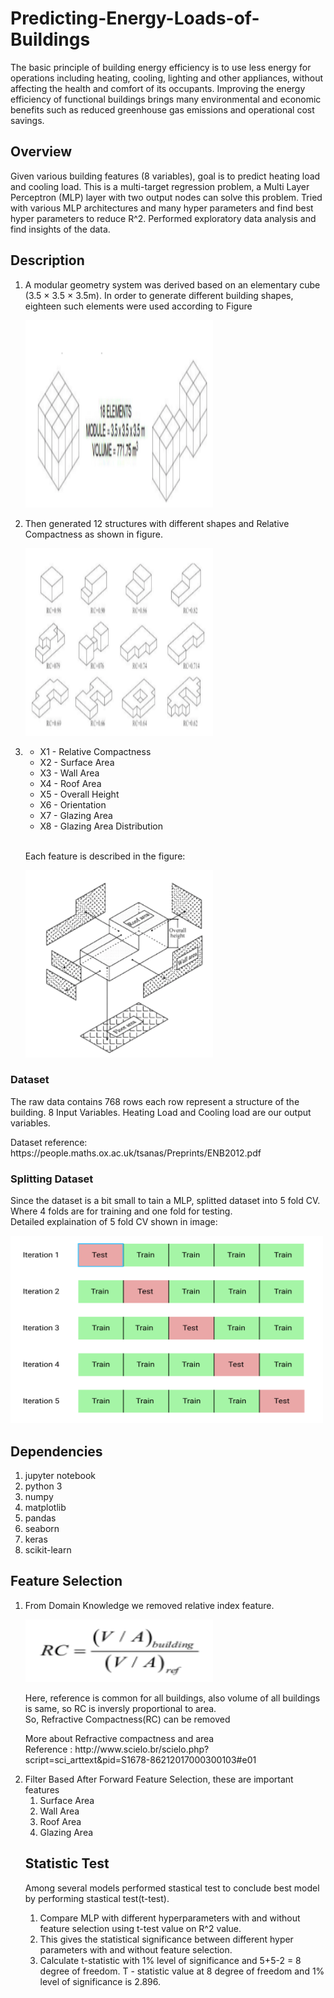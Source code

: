 # Predicting-Energy-Loads-of-Buildings

The basic principle of building energy efficiency is to use less energy for operations including heating, cooling, lighting and other appliances, without affecting the health and comfort of its occupants. 
Improving the energy efficiency of functional buildings brings many environmental and economic benefits such as reduced greenhouse gas emissions and operational cost savings.

## Overview

Given various building features (8 variables), goal is to predict heating load and cooling load. This is a multi-target regression problem, a Multi Layer Perceptron (MLP) layer with two output nodes can solve this problem. 
Tried with various MLP architectures and many hyper parameters and find best hyper parameters to reduce R^2.
Performed exploratory data analysis and find insights of the data.

## Description

<ol>
  <li>A modular geometry system was derived based on an elementary cube (3.5 × 3.5 × 3.5m). In order to generate different building shapes, eighteen such elements were used according to Figure</li>


<p><img src="dataset.png" width="300" height="300" /> </p>

  <li> Then generated 12 structures with different shapes and Relative Compactness as shown in figure.</li>

<p><img src="dataset1.png" width="300" height="300" /> </p>
  <li>
    <ul>
      <li> X1 - Relative Compactness </li>
      <li> X2 - Surface Area</li>
      <li> X3 - Wall Area  </li>
      <li> X4 - Roof Area </li>
      <li> X5 - Overall Height </li>
      <li> X6 - Orientation </li>
      <li> X7 - Glazing Area  </li>
      <li> X8 - Glazing Area Distribution </li>
    </ul>
  </li>

<br>  Each feature is described in the figure:
  
<p><img src="dataset3.png" width="300" height="300" /> </p>
  
</ol>

### Dataset
The raw data contains 768 rows each row represent a structure of the building. 8 Input Variables. Heating Load and Cooling load are our output variables.
<br>
<p>Dataset reference: https://people.maths.ox.ac.uk/tsanas/Preprints/ENB2012.pdf <p>

### Splitting Dataset
Since the dataset is a bit small to tain a MLP, splitted dataset into 5 fold CV. Where 4 folds are for training and one fold for testing. <br>
Detailed explaination of 5 fold CV shown in image:

<p><img src="5foldcv.png" width="500" height="300" /> </p>

## Dependencies
<ol>
  <li>jupyter notebook</li>
  <li>python 3</li>
  <li>numpy</li>
  <li>matplotlib</li>
  <li>pandas</li>
  <li>seaborn</li>
  <li>keras</li>
  <li>scikit-learn</li>
</ol>

## Feature Selection
<ol>
<li> From Domain Knowledge we removed relative index feature.
<p> <img src = "rcformlua.png" width = 300 height=100></p>
Here, reference is common for all buildings, also volume of all buildings is same, so RC is inversly proportional to area.
<br> So, Refractive Compactness(RC) can be removed
<p>More about Refractive compactness and area 
<br>  Reference : http://www.scielo.br/scielo.php?script=sci_arttext&pid=S1678-86212017000300103#e01<p>
</li>
<li> Filter Based
    After Forward Feature Selection, these are important features
<ol>
  <li>Surface Area </li>
  <li>Wall Area </li>
  <li>Roof Area </li>
  <li>Glazing Area </li>
</ol>
 </li>

## Statistic Test
Among several models performed stastical test to conclude best model by performing stastical test(t-test).
1. Compare MLP with different hyperparameters with and without feature selection using t-test value on R^2 value. 
2. This gives the statistical significance between different hyper parameters with and without feature selection. 
3. Calculate t-statistic with 1% level of significance and 5+5-2 = 8 degree of freedom. T - statistic value at 8 degree of freedom and 1% level of significance is 2.896.

